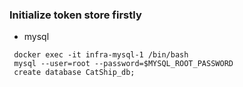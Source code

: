 ### Initialize token store firstly

- mysql
```
 docker exec -it infra-mysql-1 /bin/bash
 mysql --user=root --password=$MYSQL_ROOT_PASSWORD
 create database CatShip_db;
```

